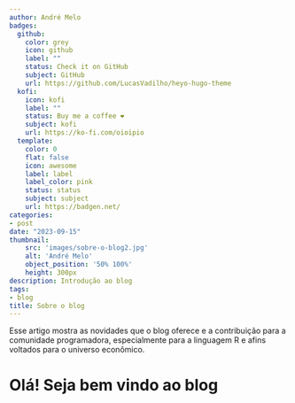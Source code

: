 ```yaml
---
author: André Melo
badges: 
  github:
    color: grey
    icon: github
    label: ""
    status: Check it on GitHub
    subject: GitHub
    url: https://github.com/LucasVadilho/heyo-hugo-theme
  kofi:
    icon: kofi
    label: ""
    status: Buy me a coffee ❤️
    subject: kofi
    url: https://ko-fi.com/oioipio
  template:
    color: 0
    flat: false
    icon: awesome
    label: label
    label_color: pink
    status: status
    subject: subject
    url: https://badgen.net/
categories:
- post
date: "2023-09-15"
thumbnail:
    src: 'images/sobre-o-blog2.jpg'
    alt: 'André Melo'
    object_position: '50% 100%'
    height: 300px
description: Introdução ao blog
tags:
- blog
title: Sobre o blog
---
```


Esse artigo mostra as novidades que o blog oferece e a contribuição para a comunidade programadora, especialmente para a linguagem R e afins voltados para o universo econômico.

<!--more-->


# Olá! Seja bem vindo ao blog
